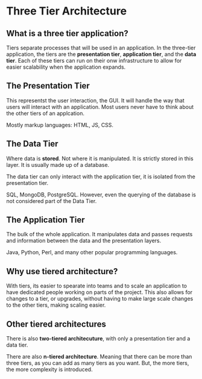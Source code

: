 # Three Tier Architecture

## What is a three tier application?

Tiers separate processes that will be used in an application. In the three-tier application, the tiers are the **presentation tier**, **application tier**, and the **data tier**. Each of these tiers can run on their onw infrastructure to allow for easier scalability when the application expands.

## The Presentation Tier

This representst the user interaction, the GUI. It will handle the way that users will interact with an application. Most users never have to think about the other tiers of an applcation.

Mostly markup languages: HTML, JS, CSS.

## The Data Tier

Where data is **stored**. Not where it is manipulated. It is strictly stored in this layer. It is usually made up of a database.

The data tier can only interact with the application tier, it is isolated from the presentation tier.

SQL, MongoDB, PostgreSQL. However, even the querying of the database is not considered part of the Data Tier.

## The Application Tier

The bulk of the whole application. It manipulates data and passes requests and information between the data and the presentation layers.

Java, Python, Perl, and many other popular programming languages.

## Why use tiered architecture?

With tiers, its easier to spearate into teams and to scale an application to have dedicated people working on parts of the project. This also allows for changes to a tier, or upgrades, without having to make large scale changes to the other tiers, making scaling easier.

## Other tiered architectures

There is also **two-tiered architecuture**, with only a presentation tier and a data tier.

There are also **n-tiered architecture**. Meaning that there can be more than three tiers, as you can add as many tiers as you want. But, the more tiers, the more complexity is introduced.

